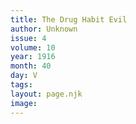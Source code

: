 ```yaml
---
title: The Drug Habit Evil
author: Unknown
issue: 4
volume: 10
year: 1916
month: 40
day: V
tags:
layout: page.njk
image:
---
```





